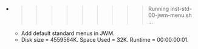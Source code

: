 * >>>>>>>>> Running inst-std-00-jwm-menu.sh ...
  * Add default standard menus in JWM.
  * Disk size = 4559564K. Space Used = 32K. Runtime = 00:00:00:01.
